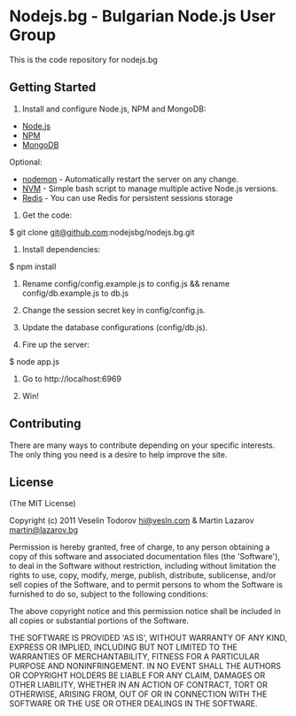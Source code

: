 # Nodejs.bg - Bulgarian Node.js User Group

This is the code repository for nodejs.bg

## Getting Started

1. Install and configure Node.js, NPM and MongoDB:

  * [Node.js](http://nodejs.org/)
  * [NPM](http://npmjs.org/)
  * [MongoDB](http://www.mongodb.org/)

  Optional:

  * [nodemon](http://remy.github.com/nodemon/) - Automatically restart the server on any change.
  * [NVM](https://github.com/creationix/nvm) - Simple bash script to manage multiple active Node.js versions.
  * [Redis](http://redis.io/) - You can use Redis for persistent sessions storage

1. Get the code:

  $ git clone git@github.com:nodejsbg/nodejs.bg.git

1. Install dependencies:
  
  $ npm install
  
1. Rename config/config.example.js to config.js && rename config/db.example.js to db.js

1. Change the session secret key in config/config.js.

1. Update the database configurations (config/db.js).

1. Fire up the server:

  $ node app.js
  
1. Go to http://localhost:6969

1. Win!

## Contributing

There are many ways to contribute depending on your specific interests.
The only thing you need is a desire to help improve the site.

## License

(The MIT License)

Copyright (c) 2011 Veselin Todorov <hi@vesln.com> & Martin Lazarov <martin@lazarov.bg>

Permission is hereby granted, free of charge, to any person obtaining a copy of this software and associated documentation files (the 'Software'), to deal in the Software without restriction, including without limitation the rights to use, copy, modify, merge, publish, distribute, sublicense, and/or sell copies of the Software, and to permit persons to whom the Software is furnished to do so, subject to the following conditions:

The above copyright notice and this permission notice shall be included in all copies or substantial portions of the Software.

THE SOFTWARE IS PROVIDED 'AS IS', WITHOUT WARRANTY OF ANY KIND, EXPRESS OR IMPLIED, INCLUDING BUT NOT LIMITED TO THE WARRANTIES OF MERCHANTABILITY, FITNESS FOR A PARTICULAR PURPOSE AND NONINFRINGEMENT. IN NO EVENT SHALL THE AUTHORS OR COPYRIGHT HOLDERS BE LIABLE FOR ANY CLAIM, DAMAGES OR OTHER LIABILITY, WHETHER IN AN ACTION OF CONTRACT, TORT OR OTHERWISE, ARISING FROM, OUT OF OR IN CONNECTION WITH THE SOFTWARE OR THE USE OR OTHER DEALINGS IN THE SOFTWARE.